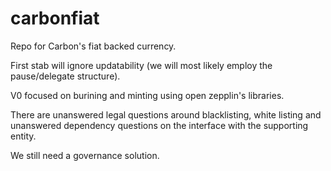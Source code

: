 # carbonfiat
Repo for Carbon's fiat backed currency. 

First stab will ignore updatability (we will most likely employ the pause/delegate structure). 

V0 focused on burining and minting using open zepplin's libraries. 

There are unanswered legal questions around blacklisting, white listing and unanswered dependency questions on the interface with the supporting entity. 

We still need a governance solution. 
